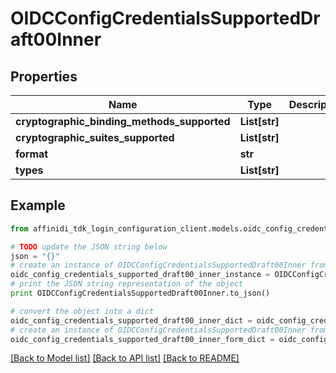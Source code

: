 # OIDCConfigCredentialsSupportedDraft00Inner

## Properties

| Name                                        | Type          | Description | Notes      |
| ------------------------------------------- | ------------- | ----------- | ---------- |
| **cryptographic_binding_methods_supported** | **List[str]** |             | [optional] |
| **cryptographic_suites_supported**          | **List[str]** |             | [optional] |
| **format**                                  | **str**       |             | [optional] |
| **types**                                   | **List[str]** |             | [optional] |

## Example

```python
from affinidi_tdk_login_configuration_client.models.oidc_config_credentials_supported_draft00_inner import OIDCConfigCredentialsSupportedDraft00Inner

# TODO update the JSON string below
json = "{}"
# create an instance of OIDCConfigCredentialsSupportedDraft00Inner from a JSON string
oidc_config_credentials_supported_draft00_inner_instance = OIDCConfigCredentialsSupportedDraft00Inner.from_json(json)
# print the JSON string representation of the object
print OIDCConfigCredentialsSupportedDraft00Inner.to_json()

# convert the object into a dict
oidc_config_credentials_supported_draft00_inner_dict = oidc_config_credentials_supported_draft00_inner_instance.to_dict()
# create an instance of OIDCConfigCredentialsSupportedDraft00Inner from a dict
oidc_config_credentials_supported_draft00_inner_form_dict = oidc_config_credentials_supported_draft00_inner.from_dict(oidc_config_credentials_supported_draft00_inner_dict)
```

[[Back to Model list]](../README.md#documentation-for-models) [[Back to API list]](../README.md#documentation-for-api-endpoints) [[Back to README]](../README.md)

